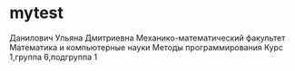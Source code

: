 # mytest
Данилович
Ульяна
Дмитриевна
Механико-математический факультет
Математика и компьютерные науки
Методы программирования
Курс 1,группа 6,подгруппа 1
